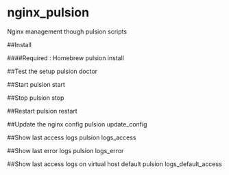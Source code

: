 # nginx_pulsion
Nginx management though pulsion scripts

##Install

####Required : Homebrew
    pulsion install

##Test the setup
    pulsion doctor

##Start
    pulsion start

##Stop
    pulsion stop

##Restart
    pulsion restart

##Update the nginx config
    pulsion update_config

##Show last access logs
    pulsion logs_access

##Show last error logs
    pulsion logs_error

##Show last access logs on virtual host default
    pulsion logs_default_access